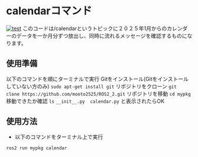 # calendarコマンド
[![test](https://github.com/mooto2525/ROS2_2/actions/workflows/test.yml/badge.svg)](https://github.com/mooto2525/ROS2_2/actions/workflows/test.yml)
このコードは/calendarというトピックに２０２５年1月からのカレンダーのデータを一か月分ずつ放出し、同時に流れるメッセージを確認するものになります。  

## 使用準備
以下のコマンドを順にターミナルで実行 
Gitをインストール(Gitをインストールしていない方のみ) 
```sudo apt-get install git``` 
リポジトリをクローン 
```git clone https://github.com/mooto2525/ROS2_2.git``` 
リポジトリを移動 
```cd mypkg``` 
移動できたか確認 
```ls``` 
```__init__.py  calendar.py``` 
と表示されたらOK 
## 使用方法
* 以下のコマンドをターミナル上で実行
```
ros2 run mypkg calendar
```



